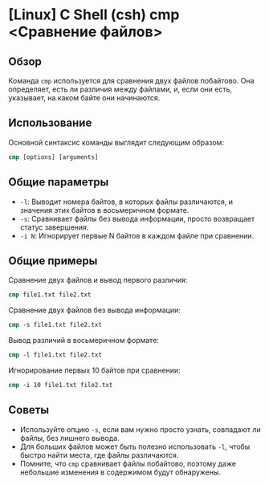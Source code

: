 # [Linux] C Shell (csh) cmp <Сравнение файлов>

## Обзор
Команда `cmp` используется для сравнения двух файлов побайтово. Она определяет, есть ли различия между файлами, и, если они есть, указывает, на каком байте они начинаются.

## Использование
Основной синтаксис команды выглядит следующим образом:

```csh
cmp [options] [arguments]
```

## Общие параметры
- `-l`: Выводит номера байтов, в которых файлы различаются, и значения этих байтов в восьмеричном формате.
- `-s`: Сравнивает файлы без вывода информации, просто возвращает статус завершения.
- `-i N`: Игнорирует первые N байтов в каждом файле при сравнении.

## Общие примеры
Сравнение двух файлов и вывод первого различия:

```csh
cmp file1.txt file2.txt
```

Сравнение двух файлов без вывода информации:

```csh
cmp -s file1.txt file2.txt
```

Вывод различий в восьмеричном формате:

```csh
cmp -l file1.txt file2.txt
```

Игнорирование первых 10 байтов при сравнении:

```csh
cmp -i 10 file1.txt file2.txt
```

## Советы
- Используйте опцию `-s`, если вам нужно просто узнать, совпадают ли файлы, без лишнего вывода.
- Для больших файлов может быть полезно использовать `-l`, чтобы быстро найти места, где файлы различаются.
- Помните, что `cmp` сравнивает файлы побайтово, поэтому даже небольшие изменения в содержимом будут обнаружены.